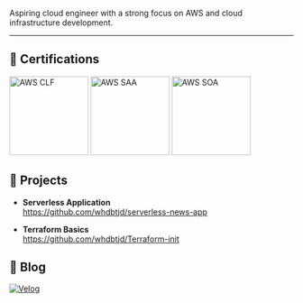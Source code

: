 Aspiring cloud engineer with a strong focus on AWS and cloud infrastructure development.

---



## 🏅 Certifications

<p>
  <img src="https://github.com/user-attachments/assets/c29a9ec9-7b8c-48bf-b9d6-b84d5a6d619c" alt="AWS CLF" width="140"/>
  <img src="https://github.com/user-attachments/assets/fc4e6d19-3384-45a5-b703-31f868f09ad9" alt="AWS SAA" width="140"/>
  <img src="https://github.com/user-attachments/assets/d4d110d0-5dd6-45aa-8581-9c47f9ed9a81" alt="AWS SOA" width="140"/>
</p>

## 🧪 Projects

- **Serverless Application**  
  https://github.com/whdbtjd/serverless-news-app

- **Terraform Basics**  
  https://github.com/whdbtjd/Terraform-init


## 📝 Blog

[![Velog](https://img.shields.io/badge/Velog-20C997?style=for-the-badge&logo=velog&logoColor=white)](https://velog.io/@whdbtjd/posts)

